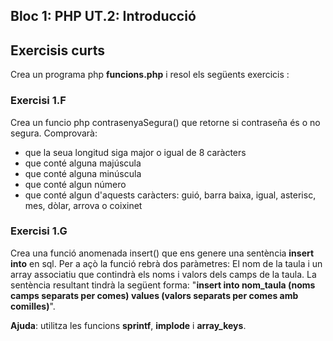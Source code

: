 ## Bloc 1: PHP UT.2: Introducció

## Exercisis curts

Crea un programa php **funcions.php**  i resol els següents exercicis :

### Exercisi 1.F

Crea un funcio php contrasenyaSegura() que retorne si contraseña és o no segura. Comprovarà:

* que la seua longitud siga major o igual de 8 caràcters
* que conté alguna majúscula
* que conté alguna minúscula
* que conté algun número
* que conté algun d'aquests caràcters: guió, barra baixa, igual, asterisc, mes, dòlar, arrova o coixinet


### Exercisi 1.G

Crea una funció anomenada insert() que ens genere una sentència **insert into** en sql. Per a açò la funció rebrà dos paràmetres: El nom de la
taula i un array associatiu que contindrà els noms i valors dels
camps de la taula. La sentència resultant tindrà la següent forma:
"**insert into nom_taula (noms camps separats per comes) values (valors separats per comes amb comilles)**". 

**Ajuda**: utilitza les funcions **sprintf**, **implode** i **array_keys**.


